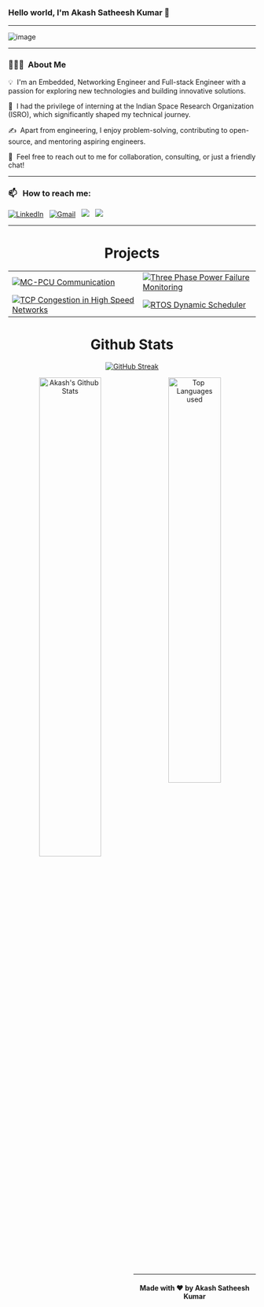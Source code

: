 ### Hello world, I'm Akash Satheesh Kumar 👋

-----

<p align="center">

![image](https://i.postimg.cc/gj6JR91V/githubimage.jpg)
</p>

-----

### 👨🏻‍💻 &nbsp;About Me

💡 &nbsp;I'm an Embedded, Networking Engineer and Full-stack Engineer with a passion for exploring new technologies and building innovative solutions.

🌱 &nbsp;I had the privilege of interning at the Indian Space Research Organization (ISRO), which significantly shaped my technical journey.

✍️ &nbsp;Apart from engineering, I enjoy problem-solving, contributing to open-source, and mentoring aspiring engineers.

💬 &nbsp;Feel free to reach out to me for collaboration, consulting, or just a friendly chat!

-----
### 📫 &nbsp; How to reach me:

<a href="https://www.linkedin.com/in/akashnb/"><img alt="LinkedIn" src="https://img.shields.io/badge/linkedin%20-%230077B5.svg?&style=flat&logo=linkedin&logoColor=white"/></a> &nbsp;
<a href="mailto:akashsweb@gmail.com"><img alt="Gmail" src="https://img.shields.io/badge/Gmail-D14836?style=flat&logo=gmail&logoColor=white" /></a> &nbsp;
<a href="https://leetcode.com/u/akashsweb/"><img src="https://img.shields.io/badge/-LeetCode-E4405F?style=flat&logo=LeetCode&logoColor=white"/></a> &nbsp;
<a href="http://www.akashn.com"><img src="https://img.shields.io/badge/-Website-9cf?style=flat&logo=Google-Chrome&logoColor=white"/></a> &nbsp;

-----

<h1 align="center">Projects</h1>

<div align="center">

<table>
  <tr>
    <td>
      <a href="https://github.com/akashnb0/UARTprotocol">
        <img src="https://github-readme-stats.vercel.app/api/pin/?username=akashnb0&repo=UARTprotocol&show_icons=true&theme=great-gatsby" alt="MC-PCU Communication" />
      </a>
    </td>
    <td>
      <a href="https://github.com/akashnb0/threephaseckt">
        <img src="https://github-readme-stats.vercel.app/api/pin/?username=akashnb0&repo=threephaseckt&show_icons=true&theme=great-gatsby" alt="Three Phase Power Failure Monitoring" />
      </a>
    </td>
  </tr>
  <tr>
    <td>
      <a href="https://github.com/akashnb0/tcp_congestion">
        <img src="https://github-readme-stats.vercel.app/api/pin/?username=akashnb0&repo=tcp_congestion&show_icons=true&theme=great-gatsby" alt="TCP Congestion in High Speed Networks" />
      </a>
    </td>
    <td>
      <a href="https://github.com/akashnb0/rtos_scheduler">
        <img src="https://github-readme-stats.vercel.app/api/pin/?username=akashnb0&repo=rtos_scheduler&show_icons=true&theme=great-gatsby" alt="RTOS Dynamic Scheduler" />
      </a>
    </td>
  </tr>
</table>

</div>

<h1 align="center">Github Stats</h1>

<div align="center">
  
[![GitHub Streak](https://streak-stats.demolab.com/?user=akashnb0&theme=highcontrast)](https://github.com/akashnb0)

</div>

<div align="center">

<img align="left" alt="Akash's Github Stats" src="https://github-readme-stats.vercel.app/api?username=akashnb0&&show_icons=true&theme=dark" width="50%" />
<img alt="Top Languages used" src="https://github-readme-stats.vercel.app/api/top-langs/?username=akashnb0&layout=compact&theme=dark" width="46%" />

</div>

<br>

-----

<h4 align="center">Made with ❤️ by Akash Satheesh Kumar</h4>
